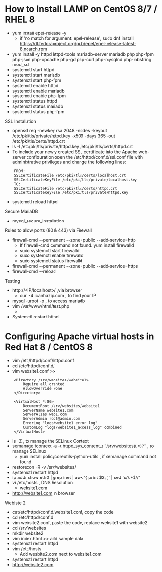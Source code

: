﻿# **How to Install LAMP on CentOS 8/7 / RHEL 8**

- yum install epel-release -y
  - if 'no match for argument: epel-release', sudo dnf install https://dl.fedoraproject.org/pub/epel/epel-release-latest-8.noarch.rpm
- yum install -y httpd httpd-tools mariadb-server mariadb php php-fpm php-json php-opcache php-gd php-curl php-mysqlnd php-mbstring mod_ssl
- systemctl start httpd
- systemctl start mariadb 
- systemctl start php-fpm
- systemctl enable httpd
- systemctl enable mariadb
- systemctl enable php-fpm 
- systemctl status httpd
- systemctl status mariadb
- systemctl status php-fpm 

SSL Installation
- openssl req -newkey rsa:2048 -nodes -keyout /etc/pki/tls/private/httpd.key -x509 -days 365 -out /etc/pki/tls/certs/httpd.crt
- ls -l /etc/pki/tls/private/httpd.key /etc/pki/tls/certs/httpd.crt
- To include your newly created SSL certificate into the Apache web-server configuration open the /etc/httpd/conf.d/ssl.conf file with administrative privileges and change the following lines:
```
	FROM:
	SSLCertificateFile /etc/pki/tls/certs/localhost.crt
	SSLCertificateKeyFile /etc/pki/tls/private/localhost.key
	TO:
	SSLCertificateFile /etc/pki/tls/certs/httpd.crt
	SSLCertificateKeyFile /etc/pki/tls/private/httpd.key
```
- systemctl reload httpd

Secure MariaDB

- mysql_secure_installation 

Rules to allow ports (80 & 443) via Firewall

- firewall-cmd --permanent --zone=public --add-service=http
  - If firewall-cmd command not found. yum install firewalld
  - sudo systemctl start firewalld
  - sudo systemctl enable firewalld
  - sudo systemctl status firewalld
- firewall-cmd --permanent --zone=public --add-service=https
- firewall-cmd --reload

Testing


- http://<IP/localhost>/ ,via browser
  - curl -4 icanhazip.com , to find your IP
- mysql -uroot -p , to access mariadb
- vim /var/www/html/test.php 
  - <?php phpinfo(); ?>
- Systemctl restart httpd

# **Configuring Apache virtual hosts in Red Hat 8 / CentOS 8**

- vim /etc/httpd/conf/httpd.conf 
- cd /etc/httpd/conf.d/
- vim website1.conf >>
```
	<Directory /srv/websites/website1>
		Require all granted
		AllowOverride None
	</Directory>

	<VirtualHost *:80>
		DocumentRoot /srv/websites/website1
		ServerName website1.com
		ServerAlias web1.com
		ServerAdmin root@admin.com
		ErrorLog "logs/website1_error_log"
		CustomLog "logs/website1_access_log" combined
	</VirtualHost>
```
  
- ls -Z , to manage the SELinux Context
- semanage fcontext -a -t httpd_sys_content_t "/srv/websites(/.*)?"  , to manage SELinux
  - yum install policycoreutils-python-utils , if semanage command not found
- restorecon -R -v /srv/websites/
- systemctl restart httpd
- ip addr show eth0 | grep inet | awk '{ print $2; }' | sed 's/\/.*$//'
- vi /etc/hosts , DNS Resolution 
  - <IP> website1.com
- http://website1.com in browser 

Webiste 2

- cat/etc/httpd/conf.d/website1.conf, copy the code
- cd /etc/httpd/conf.d
- vim website2.conf, paste the code, replace website1 with website2
- cd /srv/websites
- mkdir website2
- vim index.html >> add sample data
- systemctl restart httpd
- vim /etc/hosts
  - Add wesbite2.com next to website1.com
 - systemctl restart httpd
- http://website2.com


 
